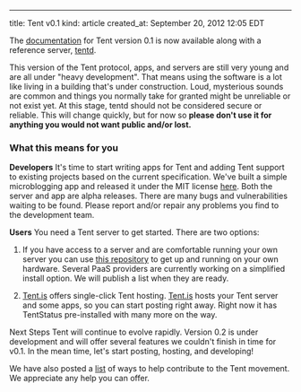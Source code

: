 ---
title: Tent v0.1
kind: article
created_at: September 20, 2012 12:05 EDT

The [documentation](/docs) for Tent version 0.1 is now available along with a reference server, [tentd](https://github.com/tent/tentd).

This version of the Tent protocol, apps, and servers are still very young and are all under "heavy development". That means using the software is a lot like living in a building that's under construction. Loud, mysterious sounds are common and things you normally take for granted might be unreliable or not exist yet. At this stage, tentd should not be considered secure or reliable. This will change quickly, but for now so **please don't use it for anything you would not want public and/or lost.** 

### What this means for you
**Developers** It's time to start writing apps for Tent and adding Tent support to existing projects based on the current specification. We've built a simple microblogging app and released it under the MIT license [here](https://github.com/tent/tent-status). Both the server and app are alpha releases. There are many bugs and vulnerabilities waiting to be found. Please report and/or repair any problems you find to the development team.
  
**Users** You need a Tent server to get started. There are two options:

1. If you have access to a server and are comfortable running your own server you can use [this repository](https://github.com/tent/tentd) to get up and running on your own hardware. Several PaaS providers are currently working on a simplified install option. We will publish a list when they are ready.
  
2. [Tent.is](https://www.Tent.is) offers single-click Tent hosting.  [Tent.is](https://www.Tent.is) hosts your Tent server and some apps, so you can start posting right away. Right now it has TentStatus pre-installed with many more on the way.
  
Next Steps
  Tent will continue to evolve rapidly. Version 0.2 is under development and will offer several features we couldn't finish in time for v0.1. In the mean time, let's start posting, hosting, and developing!

We have also posted a [list](/contribute) of ways to help contribute to the Tent movement. We appreciate any help you can offer.
